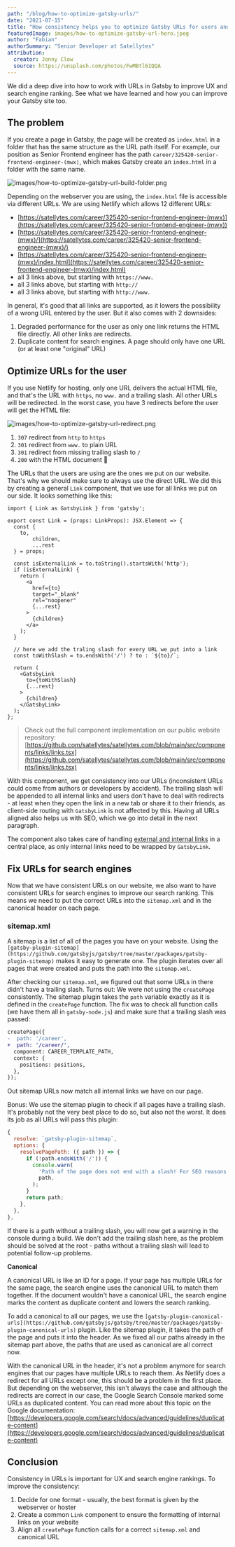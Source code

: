 ```yaml
---
path: "/blog/how-to-optimize-gatsby-urls/"
date: "2021-07-15"
title: "How consistency helps you to optimize Gatsby URLs for users and search engines"
featuredImage: images/how-to-optimize-gatsby-url-hero.jpeg
author: "Fabian"
authorSummary: "Senior Developer at Satellytes"
attribution:
  creator: Jonny Clow
  source: https://unsplash.com/photos/FwMBtl6IQQA
---
```


We did a deep dive into how to work with URLs in Gatsby to improve UX and search engine ranking. See what we have 
learned and how you can improve your Gatsby site too.

<!-- stop excerpt -->

## The problem

If you create a page in Gatsby, the page will be created as `index.html` in a folder that has the same structure as the URL path itself. For example, our position as Senior Frontend engineer has the path `career/325420-senior-frontend-engineer-(mwx)`, which makes Gatsby create an `index.html` in a folder with the same name.

![images/how-to-optimize-gatsby-url-build-folder.png](images/how-to-optimize-gatsby-url-build-folder.png)

Depending on the webserver you are using, the `index.html` file is accessible via different URLs. We are using Netlify which allows 12 different URLs:

- [https://satellytes.com/career/325420-senior-frontend-engineer-(mwx)](https://satellytes.com/career/325420-senior-frontend-engineer-(mwx))
- [https://satellytes.com/career/325420-senior-frontend-engineer-(mwx)/](https://satellytes.com/career/325420-senior-frontend-engineer-(mwx)/)
- [https://satellytes.com/career/325420-senior-frontend-engineer-(mwx)/index.html](https://satellytes.com/career/325420-senior-frontend-engineer-(mwx)/index.html)
- all 3 links above, but starting with `https://www.`
- all 3 links above, but starting with `http://`
- all 3 links above, but starting with `http://www.`

In general, it's good that all links are supported, as it lowers the possibility of a wrong URL entered by the user. But it also comes with 2 downsides:

1. Degraded performance for the user as only one link returns the HTML file directly. All other links are redirects.
2. Duplicate content for search engines. A page should only have one URL (or at least one "original" URL)

## Optimize URLs for the user

If you use Netlify for hosting, only one URL delivers the actual HTML file, and that's the URL with `https`, no `www.`  and a trailing slash. All other URLs will be redirected. In the worst case, you have 3 redirects before the user will get the HTML file:

![images/how-to-optimize-gatsby-url-redirect.png](images/how-to-optimize-gatsby-url-redirect.png)

1. `307` redirect from `http` to `https`
2. `301` redirect from `www.` to plain URL
3. `301` redirect from missing trailing slash to `/`
4. `200` with the HTML document 🎉

The URLs that the users are using are the ones we put on our website. That's why we should make sure to always use the direct URL. We did this by creating a general `Link` component, that we use for all links we put on our side. It looks something like this:

```tsx
import { Link as GatsbyLink } from 'gatsby';

export const Link = (props: LinkProps): JSX.Element => {
  const {
    to,
		children,
		...rest
  } = props;

  const isExternalLink = to.toString().startsWith('http');
  if (isExternalLink) {
    return (
      <a
        href={to}
        target="_blank"
        rel="noopener"
        {...rest}
      >
        {children}
      </a>
    );
  }

  // here we add the traling slash for every URL we put into a link
  const toWithSlash = to.endsWith('/') ? to : `${to}/`;

  return (
    <GatsbyLink
      to={toWithSlash}     
      {...rest}
    >
      {children}
    </GatsbyLink>
  );
};
```

> Check out the full component implementation on our public website repository: [https://github.com/satellytes/satellytes.com/blob/main/src/components/links/links.tsx](https://github.com/satellytes/satellytes.com/blob/main/src/components/links/links.tsx)

With this component, we get consistency into our URLs (inconsistent URLs could come from authors or developers by accident). The trailing slash will be appended to all internal links and users don't have to deal with redirects - at least when they open the link in a new tab or share it to their friends, as client-side routing with `GatsbyLink` is not affected by this. Having all URLs aligned also helps us with SEO, which we go into detail in the next paragraph.

The component also takes care of handling [external and internal links](https://www.gatsbyjs.com/docs/linking-between-pages/) in a central place, as only internal links need to be wrapped by `GatsbyLink`.

## Fix URLs for search engines

Now that we have consistent URLs on our website, we also want to have consistent URLs for search engines to improve our search ranking. This means we need to put the correct URLs into the `sitemap.xml` and in the canonical header on each page.

### sitemap.xml

A sitemap is a list of all of the pages you have on your website. Using the `[gatsby-plugin-sitemap](https://github.com/gatsbyjs/gatsby/tree/master/packages/gatsby-plugin-sitemap)` makes it easy to generate one. The plugin iterates over all pages that were created and puts the path into the `sitemap.xml`.

After checking our `sitemap.xml`, we figured out that some URLs in there didn't have a trailing slash. Turns out: We were not using the `createPage` consistently. The sitemap plugin takes the `path` variable exactly as it is defined in the `createPage` function. The fix was to check all function calls (we have them all in `gatsby-node.js`) and make sure that a trailing slash was passed:

```diff
createPage({
-  path: '/career',
+  path: '/career/',
  component: CAREER_TEMPLATE_PATH,
  context: {
    positions: positions,
  },
});
```

Out sitemap URLs now match all internal links we have on our page.

Bonus: We use the sitemap plugin to check if all pages have a trailing slash. It's probably not the very best place to do so, but also not the worst. It does its job as all URLs will pass this plugin:

```jsx
{
  resolve: `gatsby-plugin-sitemap`,
  options: {
    resolvePagePath: ({ path }) => {
      if (!path.endsWith('/')) {
        console.warn(
          'Path of the page does not end with a slash! For SEO reasons all paths should end with a slash:',
          path,
        );
      }
      return path;
    },
  },
},
```

If there is a path without a trailing slash, you will now get a warning in the console during a build. We don't add the trailing slash here, as the problem should be solved at the root - paths without a trailing slash will lead to potential follow-up problems.

**Canonical**

A canonical URL is like an ID for a page. If your page has multiple URLs for the same page, the search engine uses the canonical URL to match them together. If the document wouldn't have a canonical URL, the search engine marks the content as duplicate content and lowers the search ranking.

To add a canonical to all our pages, we use the `[gatsby-plugin-canonical-urls](https://github.com/gatsbyjs/gatsby/tree/master/packages/gatsby-plugin-canonical-urls)` plugin. Like the sitemap plugin, it takes the path of the page and puts it into the header. As we fixed all our paths already in the sitemap part above, the paths that are used as canonical are all correct now.

With the canonical URL in the header, it's not a problem anymore for search engines that our pages have multiple URLs to reach them. As Netlify does a redirect for all URLs except one, this should be a problem in the first place. But depending on the webserver, this isn't always the case and although the redirects are correct in our case, the Google Search Console marked some URLs as duplicated content. You can read more about this topic on the Google documentation: [https://developers.google.com/search/docs/advanced/guidelines/duplicate-content](https://developers.google.com/search/docs/advanced/guidelines/duplicate-content)

## Conclusion

Consistency in URLs is important for UX and search engine rankings. To improve the consistency:

1. Decide for one format - usually, the best format is given by the webserver or hoster
2. Create a common `Link` component to ensure the formatting of internal links on your website
3. Align all `createPage` function calls for a correct `sitemap.xml` and canonical URL
